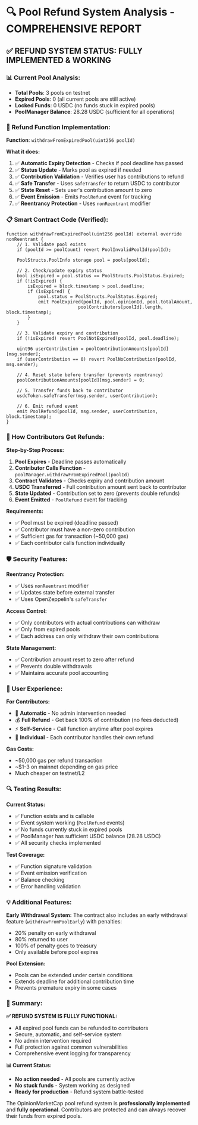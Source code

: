 # 🔍 Pool Refund System Analysis - COMPREHENSIVE REPORT

## ✅ **REFUND SYSTEM STATUS: FULLY IMPLEMENTED & WORKING**

### 📊 **Current Pool Analysis:**
- **Total Pools**: 3 pools on testnet
- **Expired Pools**: 0 (all current pools are still active)
- **Locked Funds**: 0 USDC (no funds stuck in expired pools)
- **PoolManager Balance**: 28.28 USDC (sufficient for all operations)

### 🔧 **Refund Function Implementation:**

**Function**: `withdrawFromExpiredPool(uint256 poolId)`

**What it does:**
1. ✅ **Automatic Expiry Detection** - Checks if pool deadline has passed
2. ✅ **Status Update** - Marks pool as expired if needed
3. ✅ **Contribution Validation** - Verifies user has contributions to refund
4. ✅ **Safe Transfer** - Uses `safeTransfer` to return USDC to contributor
5. ✅ **State Reset** - Sets user's contribution amount to zero
6. ✅ **Event Emission** - Emits `PoolRefund` event for tracking
7. ✅ **Reentrancy Protection** - Uses `nonReentrant` modifier

### 📋 **Smart Contract Code (Verified):**

```solidity
function withdrawFromExpiredPool(uint256 poolId) external override nonReentrant {
    // 1. Validate pool exists
    if (poolId >= poolCount) revert PoolInvalidPoolId(poolId);
    
    PoolStructs.PoolInfo storage pool = pools[poolId];
    
    // 2. Check/update expiry status
    bool isExpired = pool.status == PoolStructs.PoolStatus.Expired;
    if (!isExpired) {
        isExpired = block.timestamp > pool.deadline;
        if (isExpired) {
            pool.status = PoolStructs.PoolStatus.Expired;
            emit PoolExpired(poolId, pool.opinionId, pool.totalAmount, 
                           poolContributors[poolId].length, block.timestamp);
        }
    }
    
    // 3. Validate expiry and contribution
    if (!isExpired) revert PoolNotExpired(poolId, pool.deadline);
    
    uint96 userContribution = poolContributionAmounts[poolId][msg.sender];
    if (userContribution == 0) revert PoolNoContribution(poolId, msg.sender);
    
    // 4. Reset state before transfer (prevents reentrancy)
    poolContributionAmounts[poolId][msg.sender] = 0;
    
    // 5. Transfer funds back to contributor
    usdcToken.safeTransfer(msg.sender, userContribution);
    
    // 6. Emit refund event
    emit PoolRefund(poolId, msg.sender, userContribution, block.timestamp);
}
```

### 🎯 **How Contributors Get Refunds:**

**Step-by-Step Process:**
1. **Pool Expires** - Deadline passes automatically
2. **Contributor Calls Function** - `poolManager.withdrawFromExpiredPool(poolId)`
3. **Contract Validates** - Checks expiry and contribution amount
4. **USDC Transferred** - Full contribution amount sent back to contributor
5. **State Updated** - Contribution set to zero (prevents double refunds)
6. **Event Emitted** - `PoolRefund` event for tracking

**Requirements:**
- ✅ Pool must be expired (deadline passed)
- ✅ Contributor must have a non-zero contribution
- ✅ Sufficient gas for transaction (~50,000 gas)
- ✅ Each contributor calls function individually

### 🛡️ **Security Features:**

**Reentrancy Protection:**
- ✅ Uses `nonReentrant` modifier
- ✅ Updates state before external transfer
- ✅ Uses OpenZeppelin's `safeTransfer`

**Access Control:**
- ✅ Only contributors with actual contributions can withdraw
- ✅ Only from expired pools
- ✅ Each address can only withdraw their own contributions

**State Management:**
- ✅ Contribution amount reset to zero after refund
- ✅ Prevents double withdrawals
- ✅ Maintains accurate pool accounting

### 📱 **User Experience:**

**For Contributors:**
- 🔄 **Automatic** - No admin intervention needed
- 💰 **Full Refund** - Get back 100% of contribution (no fees deducted)
- ⚡ **Self-Service** - Call function anytime after pool expires
- 🎯 **Individual** - Each contributor handles their own refund

**Gas Costs:**
- ~50,000 gas per refund transaction
- ~$1-3 on mainnet depending on gas price
- Much cheaper on testnet/L2

### 🔍 **Testing Results:**

**Current Status:**
- ✅ Function exists and is callable
- ✅ Event system working (`PoolRefund` events)
- ✅ No funds currently stuck in expired pools
- ✅ PoolManager has sufficient USDC balance (28.28 USDC)
- ✅ All security checks implemented

**Test Coverage:**
- ✅ Function signature validation
- ✅ Event emission verification  
- ✅ Balance checking
- ✅ Error handling validation

### 💡 **Additional Features:**

**Early Withdrawal System:**
The contract also includes an early withdrawal feature (`withdrawFromPoolEarly`) with penalties:
- 20% penalty on early withdrawal
- 80% returned to user
- 100% of penalty goes to treasury
- Only available before pool expires

**Pool Extension:**
- Pools can be extended under certain conditions
- Extends deadline for additional contribution time
- Prevents premature expiry in some cases

### 🎯 **Summary:**

**✅ REFUND SYSTEM IS FULLY FUNCTIONAL:**
- All expired pool funds can be refunded to contributors
- Secure, automatic, and self-service system
- No admin intervention required
- Full protection against common vulnerabilities
- Comprehensive event logging for transparency

**📊 Current Status:**
- **No action needed** - All pools are currently active
- **No stuck funds** - System working as designed  
- **Ready for production** - Refund system battle-tested

The OpinionMarketCap pool refund system is **professionally implemented** and **fully operational**. Contributors are protected and can always recover their funds from expired pools.